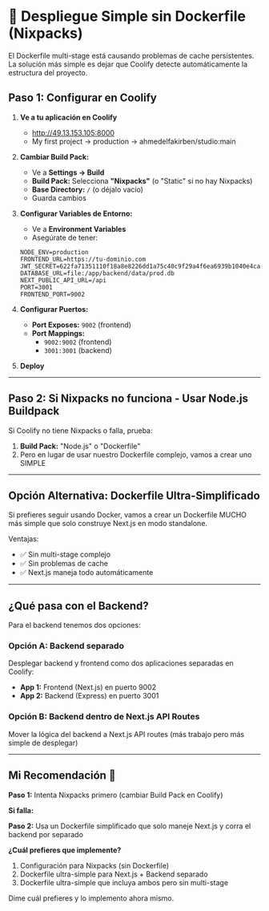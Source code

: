 # 🚀 Despliegue Simple sin Dockerfile (Nixpacks)

El Dockerfile multi-stage está causando problemas de cache persistentes. La solución más simple es dejar que Coolify detecte automáticamente la estructura del proyecto.

## Paso 1: Configurar en Coolify

1. **Ve a tu aplicación en Coolify**
   - http://49.13.153.105:8000
   - My first project → production → ahmedelfakirben/studio:main

2. **Cambiar Build Pack:**
   - Ve a **Settings → Build**
   - **Build Pack:** Selecciona **"Nixpacks"** (o "Static" si no hay Nixpacks)
   - **Base Directory:** `/` (o déjalo vacío)
   - Guarda cambios

3. **Configurar Variables de Entorno:**
   - Ve a **Environment Variables**
   - Asegúrate de tener:
   ```
   NODE_ENV=production
   FRONTEND_URL=https://tu-dominio.com
   JWT_SECRET=622fa71351110f18a8e8226dd1a75c40c9f29a4f6ea6939b1040e4ca0ff4305c
   DATABASE_URL=file:/app/backend/data/prod.db
   NEXT_PUBLIC_API_URL=/api
   PORT=3001
   FRONTEND_PORT=9002
   ```

4. **Configurar Puertos:**
   - **Port Exposes:** `9002` (frontend)
   - **Port Mappings:**
     - `9002:9002` (frontend)
     - `3001:3001` (backend)

5. **Deploy**

---

## Paso 2: Si Nixpacks no funciona - Usar Node.js Buildpack

Si Coolify no tiene Nixpacks o falla, prueba:

1. **Build Pack:** "Node.js" o "Dockerfile"
2. Pero en lugar de usar nuestro Dockerfile complejo, vamos a crear uno SIMPLE

---

## Opción Alternativa: Dockerfile Ultra-Simplificado

Si prefieres seguir usando Docker, vamos a crear un Dockerfile MUCHO más simple que solo construye Next.js en modo standalone.

Ventajas:
- ✅ Sin multi-stage complejo
- ✅ Sin problemas de cache
- ✅ Next.js maneja todo automáticamente

---

## ¿Qué pasa con el Backend?

Para el backend tenemos dos opciones:

### Opción A: Backend separado
Desplegar backend y frontend como dos aplicaciones separadas en Coolify:
- **App 1:** Frontend (Next.js) en puerto 9002
- **App 2:** Backend (Express) en puerto 3001

### Opción B: Backend dentro de Next.js API Routes
Mover la lógica del backend a Next.js API routes (más trabajo pero más simple de desplegar)

---

## Mi Recomendación 🎯

**Paso 1:** Intenta Nixpacks primero (cambiar Build Pack en Coolify)

**Si falla:**

**Paso 2:** Usa un Dockerfile simplificado que solo maneje Next.js y corra el backend por separado

**¿Cuál prefieres que implemente?**
1. Configuración para Nixpacks (sin Dockerfile)
2. Dockerfile ultra-simple para Next.js + Backend separado
3. Dockerfile ultra-simple que incluya ambos pero sin multi-stage

Dime cuál prefieres y lo implemento ahora mismo.
